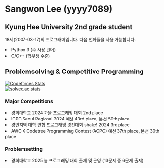 # Sangwon Lee (yyyy7089)

## Kyung Hee University 2nd grade student
18세(2007-03-17)의 프로그래머입니다.
다음 언어들을 사용 가능합니다.
<li> Python 3 (주 사용 언어)
<li> C/C++ (학부생 수준)

## Problemsolving & Competitive Programming

[![Codeforces Stats](https://codeforces-readme-stats.vercel.app/api/card?username=987)](https://codeforces.com/profile/987)
<br>
[![solved.ac stats](https://solvedac-cards-starcea.paring.moe/profile/yyyy7089)](https://solved.ac/profile/yyyy7089)

### Major Competitions
<li> 경희대학교 2024 가을 프로그래밍 대회 2nd place
<li> ICPC Seoul Regional 2024 예선 43rd place, 본선 50th place
<li> 경인지역 대학 연합 프로그래밍 경진대회 shake! 2024 3rd place
<li> AWC X Codetree Programming Contest (ACPC) 예선 37th place, 본선 30th place

### Problemsetting
<li> 경희대학교 2025 봄 프로그래밍 대회 출제 및 운영 (13문제 중 6문제 출제)